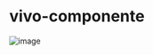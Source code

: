 # vivo-componente

![image](https://user-images.githubusercontent.com/60373681/190440695-796a6175-80f3-496f-afe9-f5550f7f7cab.png)
